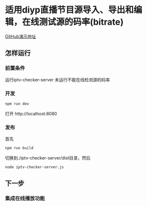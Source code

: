 # 适用diyp直播节目源导入、导出和编辑，在线测试源的码率(bitrate) 

[GitHub演示地址](https://wizount.github.io/diyp-iptv-manager/)

## 怎样运行
### 前置条件
运行iptv-checker-server
未运行不能在线检测源的码率

### 开发
```sh 
npm run dev
```
打开 http://localhost:8080
### 发布
首先
```sh 
npm run build
```
切换到./iptv-checker-server/dist目录，然后
```sh 
node iptv-checker-server.js
```

## 下一步
### 集成在线播放功能

